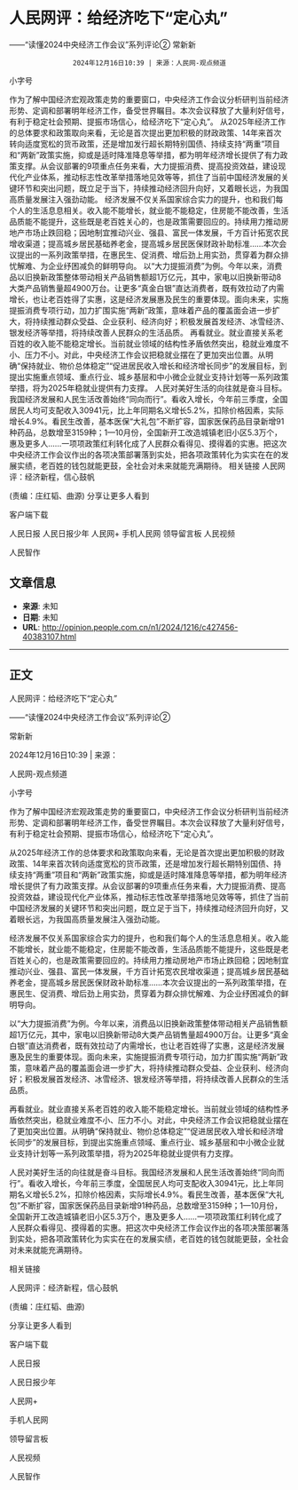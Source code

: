 # 人民网评：给经济吃下“定心丸”
——“读懂2024中央经济工作会议”系列评论②
常新新


					2024年12月16日10:39 | 来源：人民网-观点频道


小字号





作为了解中国经济宏观政策走势的重要窗口，中央经济工作会议分析研判当前经济形势、定调和部署明年经济工作，备受世界瞩目。本次会议释放了大量利好信号，有利于稳定社会预期、提振市场信心，给经济吃下“定心丸”。
从2025年经济工作的总体要求和政策取向来看，无论是首次提出更加积极的财政政策、14年来首次转向适度宽松的货币政策，还是增加发行超长期特别国债、持续支持“两重”项目和“两新”政策实施，抑或是适时降准降息等举措，都为明年经济增长提供了有力政策支撑。从会议部署的9项重点任务来看，大力提振消费、提高投资效益，建设现代化产业体系，推动标志性改革举措落地见效等等，抓住了当前中国经济发展的关键环节和突出问题，既立足于当下，持续推动经济回升向好，又着眼长远，为我国高质量发展注入强劲动能。
经济发展不仅关系国家综合实力的提升，也和我们每个人的生活息息相关。收入能不能增长，就业能不能稳定，住房能不能改善，生活品质能不能提升，这些既是老百姓关心的，也是政策需要回应的。持续用力推动房地产市场止跌回稳；因地制宜推动兴业、强县、富民一体发展，千方百计拓宽农民增收渠道；提高城乡居民基础养老金，提高城乡居民医保财政补助标准……本次会议提出的一系列政策举措，在惠民生、促消费、增后劲上用实劲，贯穿着为群众排忧解难、为企业纾困减负的鲜明导向。
以“大力提振消费”为例。今年以来，消费品以旧换新政策整体带动相关产品销售额超1万亿元，其中，家电以旧换新带动8大类产品销售量超4900万台。让更多“真金白银”直达消费者，既有效拉动了内需增长，也让老百姓得了实惠，这是经济发展惠及民生的重要体现。面向未来，实施提振消费专项行动，加力扩围实施“两新”政策，意味着产品的覆盖面会进一步扩大，将持续推动群众受益、企业获利、经济向好；积极发展首发经济、冰雪经济、银发经济等举措，将持续改善人民群众的生活品质。
再看就业。就业直接关系老百姓的收入能不能稳定增长。当前就业领域的结构性矛盾依然突出，稳就业难度不小、压力不小。对此，中央经济工作会议把稳就业摆在了更加突出位置。从明确“保持就业、物价总体稳定”“促进居民收入增长和经济增长同步”的发展目标，到提出实施重点领域、重点行业、城乡基层和中小微企业就业支持计划等一系列政策举措，将为2025年稳就业提供有力支撑。
人民对美好生活的向往就是奋斗目标。我国经济发展和人民生活改善始终“同向而行”。看收入增长，今年前三季度，全国居民人均可支配收入30941元，比上年同期名义增长5.2%，扣除价格因素，实际增长4.9%。看民生改善，基本医保“大礼包”不断扩容，国家医保药品目录新增91种药品，总数增至3159种；1—10月份，全国新开工改造城镇老旧小区5.3万个，惠及更多人……一项项政策红利转化成了人民群众看得见、摸得着的实惠。把这次中央经济工作会议作出的各项决策部署落到实处，把各项政策转化为实实在在的发展实绩，老百姓的钱包就能更鼓，全社会对未来就能充满期待。
相关链接
人民网评：经济新程，信心鼓帆

(责编：庄红韬、曲源)
分享让更多人看到  


客户端下载

人民日报
人民日报少年
人民网+
手机人民网
领导留言板
人民视频

人民智作

## 文章信息

- **来源**: 未知
- **日期**: 未知
- **URL**: http://opinion.people.com.cn/n1/2024/1216/c427456-40383107.html

---

## 正文

人民网评：给经济吃下“定心丸”

——“读懂2024中央经济工作会议”系列评论②

常新新

2024年12月16日10:39 | 来源：

人民网-观点频道

小字号

作为了解中国经济宏观政策走势的重要窗口，中央经济工作会议分析研判当前经济形势、定调和部署明年经济工作，备受世界瞩目。本次会议释放了大量利好信号，有利于稳定社会预期、提振市场信心，给经济吃下“定心丸”。

从2025年经济工作的总体要求和政策取向来看，无论是首次提出更加积极的财政政策、14年来首次转向适度宽松的货币政策，还是增加发行超长期特别国债、持续支持“两重”项目和“两新”政策实施，抑或是适时降准降息等举措，都为明年经济增长提供了有力政策支撑。从会议部署的9项重点任务来看，大力提振消费、提高投资效益，建设现代化产业体系，推动标志性改革举措落地见效等等，抓住了当前中国经济发展的关键环节和突出问题，既立足于当下，持续推动经济回升向好，又着眼长远，为我国高质量发展注入强劲动能。

经济发展不仅关系国家综合实力的提升，也和我们每个人的生活息息相关。收入能不能增长，就业能不能稳定，住房能不能改善，生活品质能不能提升，这些既是老百姓关心的，也是政策需要回应的。持续用力推动房地产市场止跌回稳；因地制宜推动兴业、强县、富民一体发展，千方百计拓宽农民增收渠道；提高城乡居民基础养老金，提高城乡居民医保财政补助标准……本次会议提出的一系列政策举措，在惠民生、促消费、增后劲上用实劲，贯穿着为群众排忧解难、为企业纾困减负的鲜明导向。

以“大力提振消费”为例。今年以来，消费品以旧换新政策整体带动相关产品销售额超1万亿元，其中，家电以旧换新带动8大类产品销售量超4900万台。让更多“真金白银”直达消费者，既有效拉动了内需增长，也让老百姓得了实惠，这是经济发展惠及民生的重要体现。面向未来，实施提振消费专项行动，加力扩围实施“两新”政策，意味着产品的覆盖面会进一步扩大，将持续推动群众受益、企业获利、经济向好；积极发展首发经济、冰雪经济、银发经济等举措，将持续改善人民群众的生活品质。

再看就业。就业直接关系老百姓的收入能不能稳定增长。当前就业领域的结构性矛盾依然突出，稳就业难度不小、压力不小。对此，中央经济工作会议把稳就业摆在了更加突出位置。从明确“保持就业、物价总体稳定”“促进居民收入增长和经济增长同步”的发展目标，到提出实施重点领域、重点行业、城乡基层和中小微企业就业支持计划等一系列政策举措，将为2025年稳就业提供有力支撑。

人民对美好生活的向往就是奋斗目标。我国经济发展和人民生活改善始终“同向而行”。看收入增长，今年前三季度，全国居民人均可支配收入30941元，比上年同期名义增长5.2%，扣除价格因素，实际增长4.9%。看民生改善，基本医保“大礼包”不断扩容，国家医保药品目录新增91种药品，总数增至3159种；1—10月份，全国新开工改造城镇老旧小区5.3万个，惠及更多人……一项项政策红利转化成了人民群众看得见、摸得着的实惠。把这次中央经济工作会议作出的各项决策部署落到实处，把各项政策转化为实实在在的发展实绩，老百姓的钱包就能更鼓，全社会对未来就能充满期待。

相关链接

人民网评：经济新程，信心鼓帆

(责编：庄红韬、曲源)

分享让更多人看到

客户端下载

人民日报

人民日报少年

人民网+

手机人民网

领导留言板

人民视频

人民智作

